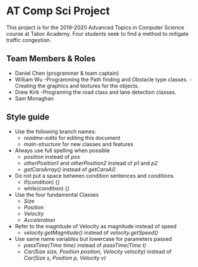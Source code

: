 # AT Comp Sci Project

This project is for the 2019-2020 Advanced Topics in Computer Science course at Tabor Academy. Four students seek to find a method to mitigate traffic congestion.

## Team Members & Roles

- Daniel Chen (programmer & team captain)
- William Wu
  -Programming the Path finding and Obstacle type classes.
  -Creating the graphics and textures for the objects.
- Drew Kirk
  -Programing the road class and lane detection classes.
- Sam Monaghan

## Style guide

- Use the following branch names:
  - *readme-edits* for editing this document
  - *main-structure* for new classes and features
- Always use full spelling when possible
  - *position* instead of *pos*
  - *otherPosition1* and *otherPosition2* instead of *p1* and *p2*
  - *getCarsArray()* instead of *getCarsA()*
- Do not put a space between condition sentences and conditions
  - if(condition) {}
  - while(condition) {}
- Use the four fundamental Classes
  - *Size*
  - *Position*
  - *Velocity*
  - *Acceleration*
- Refer to the magnitude of Velocity as magnitude instead of speed
  - *velocity.getMagnitude()* instead of *velocity.getSpeed()*
- Use same name variables but lowercase for parameters passed
  - *passTime(Time time)* instead of *passTime(Time t)*
  - *Car(Size size, Position position, Velocity velocity)* instead of *Car(Size s, Position p, Velocity v)*

